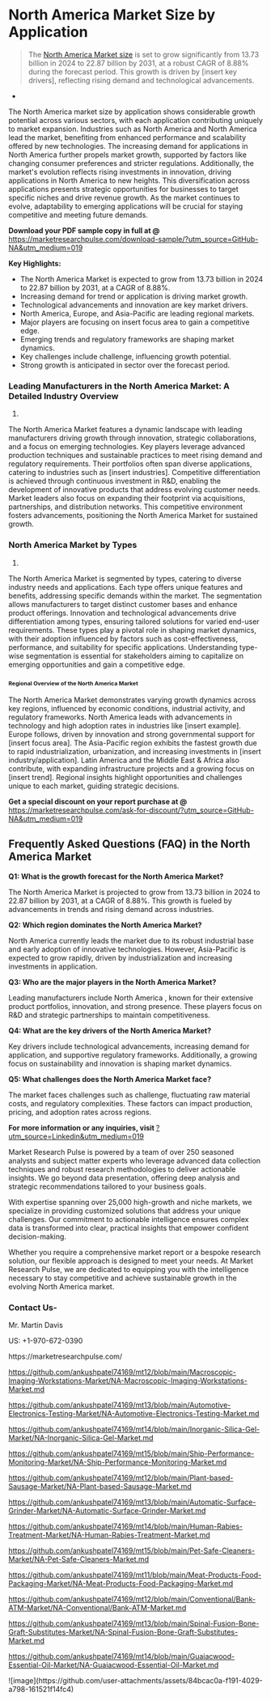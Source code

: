 <h1>North America  Market&nbsp;Size by Application</h1><blockquote><p>The <a href="https://marketresearchpulse.com/download-sample/?utm_source=GitHub-NA&amp;utm_medium=019">North America  Market size</a> is set to grow significantly from 13.73 billion in 2024 to 22.87 billion by 2031, at a robust CAGR of 8.88% during the forecast period. This growth is driven by [insert key drivers], reflecting rising demand and technological advancements.</p></blockquote><ul><li></li></ul><p>The North America  market size by application shows considerable growth potential across various sectors, with each application contributing uniquely to market expansion. Industries such as North America  and North America  lead the market, benefiting from enhanced performance and scalability offered by new technologies. The increasing demand for applications in North America  further propels market growth, supported by factors like changing consumer preferences and stricter regulations. Additionally, the market's evolution reflects rising investments in innovation, driving applications in North America  to new heights. This diversification across applications presents strategic opportunities for businesses to target specific niches and drive revenue growth. As the market continues to evolve, adaptability to emerging applications will be crucial for staying competitive and meeting future demands.</p><p><strong>Download your PDF sample copy in full at @ </strong><a href="https://marketresearchpulse.com/download-sample/?utm_source=GitHub-NA&amp;utm_medium=019">https://marketresearchpulse.com/download-sample/?utm_source=GitHub-NA&amp;utm_medium=019</a></p><p><strong>Key Highlights: </strong></p><ul><li>The North America  Market is expected to grow from 13.73 billion in 2024 to 22.87 billion by 2031, at a CAGR of 8.88%.</li><li>Increasing demand for trend or application is driving market growth.</li><li>Technological advancements and innovation are key market drivers.</li><li>North America, Europe, and Asia-Pacific are leading regional markets.</li><li>Major players are focusing on insert focus area to gain a competitive edge.</li><li>Emerging trends and regulatory frameworks are shaping market dynamics.</li><li>Key challenges include challenge, influencing growth potential.</li><li>Strong growth is anticipated in sector over the forecast period.</li></ul><h3>Leading Manufacturers in the North America  Market: A Detailed Industry Overview</h3><ol><li></li></ol><div class="flex max-w-full flex-col flex-grow"><div class="min-h-8 text-message flex w-full flex-col items-end gap-2 whitespace-normal break-words [.text-message+&amp;]:mt-5" dir="auto" data-message-author-role="assistant" data-message-id="fd8432e4-4910-450d-b182-61b7bfb0a01f" data-message-model-slug="gpt-4o"><div class="flex w-full flex-col gap-1 empty:hidden first:pt-[3px]"><div class="markdown prose w-full break-words dark:prose-invert light"><p>The North America  Market features a dynamic landscape with leading manufacturers driving growth through innovation, strategic collaborations, and a focus on emerging technologies. Key players leverage advanced production techniques and sustainable practices to meet rising demand and regulatory requirements. Their portfolios often span diverse applications, catering to industries such as [insert industries]. Competitive differentiation is achieved through continuous investment in R&amp;D, enabling the development of innovative products that address evolving customer needs. Market leaders also focus on expanding their footprint via acquisitions, partnerships, and distribution networks. This competitive environment fosters advancements, positioning the North America  Market for sustained growth.</p></div></div></div></div><h3>North America  Market by Types</h3><ol><li></li></ol><div class="flex max-w-full flex-col flex-grow"><div class="min-h-8 text-message flex w-full flex-col items-end gap-2 whitespace-normal break-words [.text-message+&amp;]:mt-5" dir="auto" data-message-author-role="assistant" data-message-id="084470be-0bb7-4664-bddf-5156b4f41249" data-message-model-slug="gpt-4o-mini"><div class="flex w-full flex-col gap-1 empty:hidden first:pt-[3px]"><div class="markdown prose w-full break-words dark:prose-invert light"><p>The North America  Market is segmented by types, catering to diverse industry needs and applications. Each type offers unique features and benefits, addressing specific demands within the market. The segmentation allows manufacturers to target distinct customer bases and enhance product offerings. Innovation and technological advancements drive differentiation among types, ensuring tailored solutions for varied end-user requirements. These types play a pivotal role in shaping market dynamics, with their adoption influenced by factors such as cost-effectiveness, performance, and suitability for specific applications. Understanding type-wise segmentation is essential for stakeholders aiming to capitalize on emerging opportunities and gain a competitive edge.</p></div></div></div></div><h3><span style="font-size: 11px;">Regional Overview of the North America  Market</span></h3><div class="flex max-w-full flex-col flex-grow"><div class="min-h-8 text-message flex w-full flex-col items-end gap-2 whitespace-normal break-words [.text-message+&amp;]:mt-5" dir="auto" data-message-author-role="assistant" data-message-id="e9038762-ce64-4e30-91c9-9bd413514231" data-message-model-slug="gpt-4o-mini"><div class="flex w-full flex-col gap-1 empty:hidden first:pt-[3px]"><div class="markdown prose w-full break-words dark:prose-invert light"><p>The North America  Market demonstrates varying growth dynamics across key regions, influenced by economic conditions, industrial activity, and regulatory frameworks. North America leads with advancements in technology and high adoption rates in industries like [insert example]. Europe follows, driven by innovation and strong governmental support for [insert focus area]. The Asia-Pacific region exhibits the fastest growth due to rapid industrialization, urbanization, and increasing investments in [insert industry/application]. Latin America and the Middle East &amp; Africa also contribute, with expanding infrastructure projects and a growing focus on [insert trend]. Regional insights highlight opportunities and challenges unique to each market, guiding strategic decisions.</p></div></div></div></div><p><strong>Get a special discount on your report purchase at @ </strong><a href="https://marketresearchpulse.com/ask-for-discount/?utm_source=GitHub-NA&amp;utm_medium=019">https://marketresearchpulse.com/ask-for-discount/?utm_source=GitHub-NA&amp;utm_medium=019</a></p><h2>Frequently Asked Questions (FAQ) in the North America  Market</h2><p><strong>Q1: What is the growth forecast for the North America  Market?</strong></p><p>The North America  Market is projected to grow from 13.73 billion in 2024 to 22.87 billion by 2031, at a CAGR of 8.88%. This growth is fueled by advancements in trends and rising demand across industries.</p><p><strong>Q2: Which region dominates the North America  Market?</strong></p><p>North America currently leads the market due to its robust industrial base and early adoption of innovative technologies. However, Asia-Pacific is expected to grow rapidly, driven by industrialization and increasing investments in application.</p><p><strong>Q3: Who are the major players in the North America  Market?</strong></p><p>Leading manufacturers include North America , known for their extensive product portfolios, innovation, and strong presence. These players focus on R&amp;D and strategic partnerships to maintain competitiveness.</p><p><strong>Q4: What are the key drivers of the North America  Market?</strong></p><p>Key drivers include technological advancements, increasing demand for application, and supportive regulatory frameworks. Additionally, a growing focus on sustainability and innovation is shaping market dynamics.</p><p><strong>Q5: What challenges does the North America  Market face?</strong></p><p>The market faces challenges such as challenge, fluctuating raw material costs, and regulatory complexities. These factors can impact production, pricing, and adoption rates across regions.</p><p><strong>For more information or any inquiries, visit&nbsp;</strong><a href="?utm_source=Linkedin&utm_medium=019">?utm_source=Linkedin&utm_medium=019</a></p><p>Market Research Pulse is powered by a team of over 250 seasoned analysts and subject matter experts who leverage advanced data collection techniques and robust research methodologies to deliver actionable insights. We go beyond data presentation, offering deep analysis and strategic recommendations tailored to your business goals.</p><p>With expertise spanning over 25,000 high-growth and niche markets, we specialize in providing customized solutions that address your unique challenges. Our commitment to actionable intelligence ensures complex data is transformed into clear, practical insights that empower confident decision-making.</p><p>Whether you require a comprehensive market report or a bespoke research solution, our flexible approach is designed to meet your needs. At Market Research Pulse, we are dedicated to equipping you with the intelligence necessary to stay competitive and achieve sustainable growth in the evolving North America  market.</p><h3><strong>Contact Us-</strong></h3><p>Mr. Martin Davis</p><p>US: +1-970-672-0390</p><p>https://marketresearchpulse.com/</p><p><a href="https://github.com/ankushpatel74169/mt12/blob/main/Macroscopic-Imaging-Workstations-Market/NA-Macroscopic-Imaging-Workstations-Market.md">https://github.com/ankushpatel74169/mt12/blob/main/Macroscopic-Imaging-Workstations-Market/NA-Macroscopic-Imaging-Workstations-Market.md</a></p><p><a href="https://github.com/ankushpatel74169/mt13/blob/main/Automotive-Electronics-Testing-Market/NA-Automotive-Electronics-Testing-Market.md">https://github.com/ankushpatel74169/mt13/blob/main/Automotive-Electronics-Testing-Market/NA-Automotive-Electronics-Testing-Market.md</a></p><p><a href="https://github.com/ankushpatel74169/mt14/blob/main/Inorganic-Silica-Gel-Market/NA-Inorganic-Silica-Gel-Market.md">https://github.com/ankushpatel74169/mt14/blob/main/Inorganic-Silica-Gel-Market/NA-Inorganic-Silica-Gel-Market.md</a></p><p><a href="https://github.com/ankushpatel74169/mt15/blob/main/Ship-Performance-Monitoring-Market/NA-Ship-Performance-Monitoring-Market.md">https://github.com/ankushpatel74169/mt15/blob/main/Ship-Performance-Monitoring-Market/NA-Ship-Performance-Monitoring-Market.md</a></p><p><a href="https://github.com/ankushpatel74169/mt12/blob/main/Plant-based-Sausage-Market/NA-Plant-based-Sausage-Market.md">https://github.com/ankushpatel74169/mt12/blob/main/Plant-based-Sausage-Market/NA-Plant-based-Sausage-Market.md</a></p><p><a href="https://github.com/ankushpatel74169/mt13/blob/main/Automatic-Surface-Grinder-Market/NA-Automatic-Surface-Grinder-Market.md">https://github.com/ankushpatel74169/mt13/blob/main/Automatic-Surface-Grinder-Market/NA-Automatic-Surface-Grinder-Market.md</a></p><p><a href="https://github.com/ankushpatel74169/mt14/blob/main/Human-Rabies-Treatment-Market/NA-Human-Rabies-Treatment-Market.md">https://github.com/ankushpatel74169/mt14/blob/main/Human-Rabies-Treatment-Market/NA-Human-Rabies-Treatment-Market.md</a></p><p><a href="https://github.com/ankushpatel74169/mt15/blob/main/Pet-Safe-Cleaners-Market/NA-Pet-Safe-Cleaners-Market.md">https://github.com/ankushpatel74169/mt15/blob/main/Pet-Safe-Cleaners-Market/NA-Pet-Safe-Cleaners-Market.md</a></p><p><a href="https://github.com/ankushpatel74169/mt11/blob/main/Meat-Products-Food-Packaging-Market/NA-Meat-Products-Food-Packaging-Market.md">https://github.com/ankushpatel74169/mt11/blob/main/Meat-Products-Food-Packaging-Market/NA-Meat-Products-Food-Packaging-Market.md</a></p><p><a href="https://github.com/ankushpatel74169/mt12/blob/main/Conventional/Bank-ATM-Market/NA-Conventional/Bank-ATM-Market.md">https://github.com/ankushpatel74169/mt12/blob/main/Conventional/Bank-ATM-Market/NA-Conventional/Bank-ATM-Market.md</a></p><p><a href="https://github.com/ankushpatel74169/mt13/blob/main/Spinal-Fusion-Bone-Graft-Substitutes-Market/NA-Spinal-Fusion-Bone-Graft-Substitutes-Market.md">https://github.com/ankushpatel74169/mt13/blob/main/Spinal-Fusion-Bone-Graft-Substitutes-Market/NA-Spinal-Fusion-Bone-Graft-Substitutes-Market.md</a></p><p><a href="https://github.com/ankushpatel74169/mt14/blob/main/Guaiacwood-Essential-Oil-Market/NA-Guaiacwood-Essential-Oil-Market.md">https://github.com/ankushpatel74169/mt14/blob/main/Guaiacwood-Essential-Oil-Market/NA-Guaiacwood-Essential-Oil-Market.md</a></p>
![image](https://github.com/user-attachments/assets/84bcac0a-f191-4029-a798-161521f14fc4)
